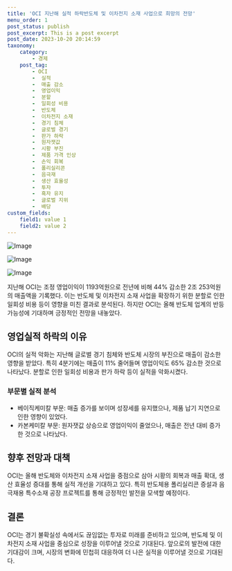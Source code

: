 ```yaml
---
title: 'OCI 지난해 실적 하락반도체 및 이차전지 소재 사업으로 희망의 전망'
menu_order: 1
post_status: publish
post_excerpt: This is a post excerpt
post_date: 2023-10-20 20:14:59
taxonomy:
    category:
        - 경제
    post_tag:
        - OCI
        -  실적
        -  매출 감소
        -  영업이익
        -  분할
        -  일회성 비용
        -  반도체
        -  이차전지 소재
        -  경기 침체
        -  글로벌 경기
        -  판가 하락
        -  원자잿값
        -  시황 부진
        -  제품 가격 인상
        -  손익 회복
        -  폴리실리콘
        -  음극재
        -  생산 효율성
        -  투자
        -  흑자 유지
        -  글로벌 지위
        -  배당
custom_fields:
    field1: value 1
    field2: value 2
---
```


![Image](https://imgnews.pstatic.net/image/648/2024/02/07/0000023171_001_20240207065001861.jpg?type=w647)

![Image](https://imgnews.pstatic.net/image/648/2024/02/07/0000023171_002_20240207065001940.jpg?type=w647)

![Image](https://imgnews.pstatic.net/image/648/2024/02/07/0000023171_003_20240207065002005.jpg?type=w647)


지난해 OCI는 조정 영업이익이 1193억원으로 전년에 비해 44% 감소한 2조 253억원의 매출액을 기록했다. 이는 반도체 및 이차전지 소재 사업을 확장하기 위한 분할로 인한 일회성 비용 등이 영향을 미친 결과로 분석된다. 하지만 OCI는 올해 반도체 업계의 반등 가능성에 기대하며 긍정적인 전망을 내놓았다.

## 영업실적 하락의 이유

OCI의 실적 악화는 지난해 글로벌 경기 침체와 반도체 시장의 부진으로 매출이 감소한 영향을 받았다. 특히 4분기에는 매출이 11% 줄어들며 영업이익도 65% 감소한 것으로 나타났다. 분할로 인한 일회성 비용과 판가 하락 등이 실적을 악화시켰다.

### 부문별 실적 분석

- 베이직케미칼 부문: 매출 증가를 보이며 성장세를 유지했으나, 제품 납기 지연으로 인한 영향이 있었다.
- 카본케미칼 부문: 원자잿값 상승으로 영업이익이 줄었으나, 매출은 전년 대비 증가한 것으로 나타났다.

## 향후 전망과 대책

OCI는 올해 반도체와 이차전지 소재 사업을 중점으로 삼아 시황의 회복과 매출 확대, 생산 효율성 증대를 통해 실적 개선을 기대하고 있다. 특히 반도체용 폴리실리콘 증설과 음극재용 특수소재 공장 프로젝트를 통해 긍정적인 발전을 모색할 예정이다.

## 결론

OCI는 경기 불확실성 속에서도 끊임없는 투자로 미래를 준비하고 있으며, 반도체 및 이차전지 소재 사업을 중심으로 성장을 이루어낼 것으로 기대된다. 앞으로의 발전에 대한 기대감이 크며, 시장의 변화에 민첩히 대응하여 더 나은 실적을 이루어낼 것으로 기대된다.
